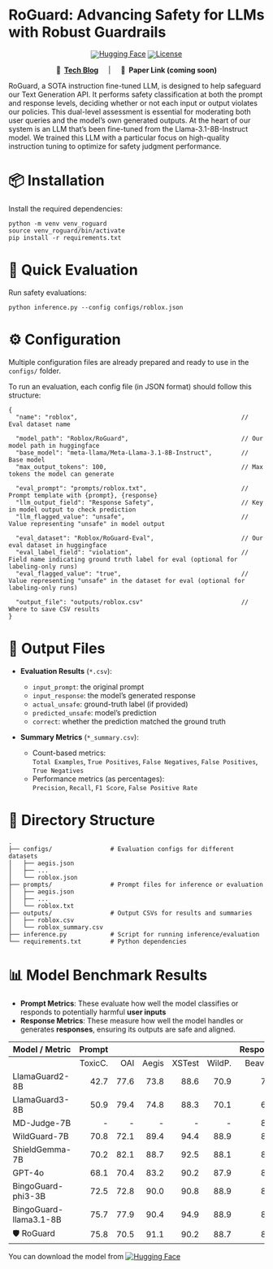  # RoGuard: Advancing Safety for LLMs with Robust Guardrails

<div align="center" style="line-height: 1;">
  <a href="https://huggingface.co/Roblox/RoGuard" target="_blank"><img alt="Hugging Face" src="https://img.shields.io/badge/%F0%9F%A4%97%20Hugging%20Face-RoGuard-ffc107?color=ffc107&logoColor=white"/></a>
  <a href="https://github.com/Roblox/RoGuard/blob/main/LICENSE"><img alt="License" src="https://img.shields.io/badge/License-Roblox?&color=f5de53"/></a>
</div>

<p align="center">
<b>📰&nbsp;&nbsp;<a href="https://devforum.roblox.com/t/beta-introducing-text-generation-api/3556520">Tech Blog</a></b> &nbsp;&nbsp;&nbsp; | &nbsp;&nbsp;&nbsp; <b>📄&nbsp;&nbsp;Paper Link (coming soon)</b>
</p>

RoGuard, a SOTA instruction fine-tuned LLM, is designed to help safeguard our Text Generation API. It performs safety classification at both the prompt and response levels, deciding whether or not each input or output violates our policies. This dual-level assessment is essential for moderating both user queries and the model’s own generated outputs. At the heart of our system is an LLM that’s been fine-tuned from the Llama-3.1-8B-Instruct model. We trained this LLM with a particular focus on high-quality instruction tuning to optimize for safety judgment performance.  


# 📦 Installation
Install the required dependencies:
```
python -m venv venv_roguard
source venv_roguard/bin/activate 
pip install -r requirements.txt
```

# 🚀 Quick Evaluation
Run safety evaluations:
```
python inference.py --config configs/roblox.json
```

# ⚙️ Configuration
Multiple configuration files are already prepared and ready to use in the `configs/` folder.

To run an evaluation, each config file (in JSON format) should follow this structure:
```
{
  "name": "roblox",                                             // Eval dataset name

  "model_path": "Roblox/RoGuard",                               // Our model path in huggingface
  "base_model": "meta-llama/Meta-Llama-3.1-8B-Instruct",        // Base model
  "max_output_tokens": 100,                                     // Max tokens the model can generate

  "eval_prompt": "prompts/roblox.txt",                          // Prompt template with {prompt}, {response}
  "llm_output_field": "Response Safety",                        // Key in model output to check prediction
  "llm_flagged_value": "unsafe",                                // Value representing "unsafe" in model output

  "eval_dataset": "Roblox/RoGuard-Eval",                        // Our eval dataset in huggingface
  "eval_label_field": "violation",                              // Field name indicating ground truth label for eval (optional for labeling-only runs)
  "eval_flagged_value": "true",                                 // Value representing "unsafe" in the dataset for eval (optional for labeling-only runs)

  "output_file": "outputs/roblox.csv"                           // Where to save CSV results
}
```


# 📄 Output Files

- **Evaluation Results** (`*.csv`):  
  - `input_prompt`: the original prompt  
  - `input_response`: the model’s generated response  
  - `actual_unsafe`: ground-truth label (if provided)  
  - `predicted_unsafe`: model’s prediction  
  - `correct`: whether the prediction matched the ground truth  

- **Summary Metrics** (`*_summary.csv`):  
  - Count-based metrics:  
    `Total Examples`, `True Positives`, `False Negatives`, `False Positives`, `True Negatives`  
  - Performance metrics (as percentages):  
    `Precision`, `Recall`, `F1 Score`, `False Positive Rate`


# 📁 Directory Structure
```
.
├── configs/                # Evaluation configs for different datasets
│   ├── aegis.json
│   ├── ...
│   └── roblox.json
├── prompts/                # Prompt files for inference or evaluation
│   ├── aegis.json
│   ├── ...
│   └── roblox.txt
├── outputs/                # Output CSVs for results and summaries
│   ├── roblox.csv
│   └── roblox_summary.csv
├── inference.py            # Script for running inference/evaluation
└── requirements.txt        # Python dependencies
```

# 📊 Model Benchmark Results

- **Prompt Metrics**: These evaluate how well the model classifies or responds to potentially harmful **user inputs**
- **Response Metrics**: These measure how well the model handles or generates **responses**, ensuring its outputs are safe and aligned.


| Model / Metric            | Prompt  |       |       |        |        | Response |           |        |        |
|---------------------------|--------:|------:|------:|-------:|-------:|---------:|----------:|-------:|-------:|
|                           | ToxicC. | OAI   | Aegis | XSTest | WildP. | BeaverT. | SaferRLHF | WildR. | HarmB. |
| LlamaGuard2-8B            |   42.7  |  77.6 |  73.8 |   88.6 |   70.9 |     71.8 |      51.6 |   65.2 |   78.5 |
| LlamaGuard3-8B            |   50.9  |  79.4 |  74.8 |   88.3 |   70.1 |     69.7 |      53.7 |   70.2 |   84.9 |
| MD-Judge-7B               |     -   |    -  |    -  |     -  |     -  |     86.7 |      64.8 |   76.8 |   81.2 |
| WildGuard-7B              |   70.8  |  72.1 |  89.4 |   94.4 |   88.9 |     84.4 |      64.2 |   75.4 |   86.2 |
| ShieldGemma-7B            |   70.2  |  82.1 |  88.7 |   92.5 |   88.1 |     84.8 |      66.6 |   77.8 |   84.8 |
| GPT-4o                    |   68.1  |  70.4 |  83.2 |   90.2 |   87.9 |     83.8 |      67.9 |   73.1 |   83.5 |
| BingoGuard-phi3-3B        |   72.5  |  72.8 |  90.0 |   90.8 |   88.9 |     86.2 |      69.9 |   79.7 |   85.1 |
| BingoGuard-llama3.1-8B    |   75.7  |  77.9 |  90.4 |   94.9 |   88.9 |     86.4 |      68.7 |   80.1 |   86.4 |
| 🛡️ RoGuard                |   75.8  |  70.5 |  91.1 |   90.2 |   88.7 |     87.5 |      69.7 |   80.0 |   80.7 |


You can download the model from [![Hugging Face](https://img.shields.io/badge/🤗%20Hugging%20Face-RoGuard)](https://huggingface.co/Roblox/RoGuard)
